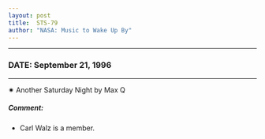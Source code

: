 ```yaml
---
layout: post
title:  STS-79
author: "NASA: Music to Wake Up By"
---
```


----
### DATE: September 21, 1996
----
✷ Another Saturday Night by Max Q

##### Comment:
* Carl Walz is a member.
